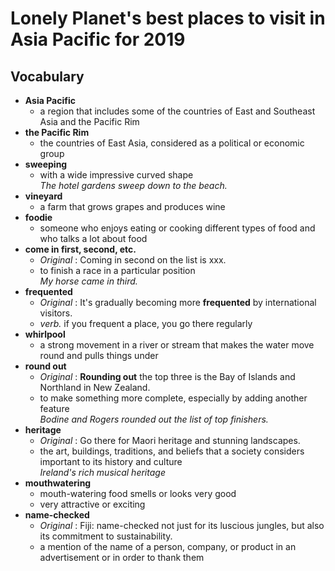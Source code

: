 # Lonely Planet's best places to visit in Asia Pacific for 2019  
## Vocabulary  
* **Asia Pacific**  
  * a region that includes some of the countries of East and Southeast Asia and the Pacific Rim  
* **the Pacific Rim**  
  * the countries of East Asia, considered as a political or economic group  
* **sweeping**  
  * with a wide impressive curved shape  
  *The hotel gardens sweep down to the beach.*  
* **vineyard**  
  * a farm that grows grapes and produces wine  
* **foodie**  
  * someone who enjoys eating or cooking different types of food and who talks a lot about food  
* **come in first, second, etc.**  
  * *Original* : Coming in second on the list is xxx.  
  * to finish a race in a particular position  
  *My horse came in third.*  
* **frequented**  
  * *Original* : It's gradually becoming more **frequented** by international visitors.  
  * *verb.* if you frequent a place, you go there regularly  
* **whirlpool**  
  * a strong movement in a river or stream that makes the water move round and pulls things under  
* **round out**  
  * *Original* : **Rounding out** the top three is the Bay of Islands and Northland in New Zealand.  
  * to make something more complete, especially by adding another feature  
  *Bodine and Rogers rounded out the list of top finishers.*  
* **heritage**  
  * *Original* : Go there for Maori heritage and stunning landscapes.  
  * the art, buildings, traditions, and beliefs that a society considers important to its history and culture  
  *Ireland's rich musical heritage*  
* **mouthwatering**  
  * mouth-watering food smells or looks very good  
  * very attractive or exciting  
* **name-checked**  
  * *Original* : Fiji: name-checked not just for its luscious jungles, but also its commitment to sustainability.  
  * a mention of the name of a person, company, or product in an advertisement or in order to thank them  
